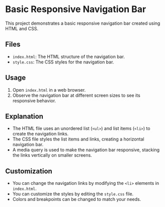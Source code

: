 # Basic Responsive Navigation Bar

This project demonstrates a basic responsive navigation bar created using HTML and CSS.

## Files

- `index.html`: The HTML structure of the navigation bar.
- `style.css`: The CSS styles for the navigation bar.

## Usage

1.  Open `index.html` in a web browser.
2.  Observe the navigation bar at different screen sizes to see its responsive behavior.

## Explanation

- The HTML file uses an unordered list (`<ul>`) and list items (`<li>`) to create the navigation links.
- The CSS file styles the list items and links, creating a horizontal navigation bar.
- A media query is used to make the navigation bar responsive, stacking the links vertically on smaller screens.

## Customization

- You can change the navigation links by modifying the `<li>` elements in `index.html`.
- You can customize the styles by editing the `style.css` file.
- Colors and breakpoints can be changed to match your needs.
